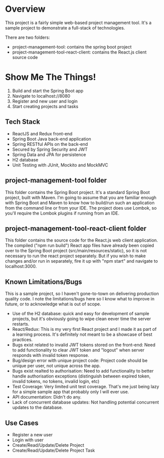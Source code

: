 # Overview
This project is a fairly simple web-based project management tool. 
It's a sample project to demonstrate a full-stack of technologies.

There are two folders:
* project-management-tool: contains the spring boot project
* project-management-tool-react-client: contains the React.js client source code

# Show Me The Things!
1. Build and start the Spring Boot app
2. Navigate to localhost://8080
3. Register and new user and login
4. Start creating projects and tasks

## Tech Stack
* ReactJS and Redux front-end
* Spring Boot Java back-end application
* Spring RESTful APIs on the back-end
* Secured by Spring Security and JWT
* Spring Data and JPA for persistence
* H2 database
* Unit Testing with JUnit, Mockito and MockMVC

## project-management-tool folder
This folder contains the Spring Boot project.
It's a standard Spring Boot project, built with Maven.
I'm going to assume that you are familiar enough with Spring Boot 
and Maven to know how to build/run such an application from the command line 
or from your IDE.
The project does use Lombok, so you'll require the Lombok plugins if running from an IDE.

## project-management-tool-react-client folder
This folder contains the source code for the React.js web client application.
The compiled ("npm run build") React app files have already been copied over to the Spring Boot project (src/main/resources/static), so it is not necessary to run the react project separately.
But if you wish to make changes and/or run in separately, fire it up with "npm start" and navigate to localhost:3000.

## Known Limitations/Bugs
This is a sample project, so I haven't gone-to-town on delivering production quality code. I note the limitations/bugs here so I know what to improve in future, or to acknowledge what is out of scope.
* Use of the H2 database: quick and easy for development of sample projects, but it's obviously going to wipe clean eever time the server restarts.
* React/Redux: This is my very first React project and I made it as part of a learning process. It's definitely not meant to be a showcase of best practices.
* Bugs exist related to invalid JWT tokens stored on the front-end: Need to add functionality to clear JWT token and "logout" when server responds with invalid token response.
* Bug/design error with unique project code: Project code should be unique per user, not unique across the app.
* Bugs exist realted to authorisation: Need to add functionality to better handle authorisation exceptions (distinguish between expired token, invalid tokens, no tokens, invalid login, etc)
* Test Coverage: Very limited unit test coverage. That's me just being lazy for a simple sample app that probably only I will ever use.
* API documentation: Didn't do any.
* Lack of concurrent database updates: Not handling potential concurrent updates to the database.

## Use Cases
* Register a new user
* Login with user
* Create/Read/Update/Delete Project
* Create/Read/Update/Delete Project Task
